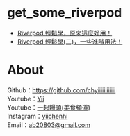 # get_some_riverpod
- [Riverpod 輕鬆學，原來這麼好用！](https://ab20803.medium.com/riverpod-%E8%BC%95%E9%AC%86%E5%AD%B8-%E5%8E%9F%E4%BE%86%E9%80%99%E9%BA%BC%E5%A5%BD%E7%94%A8-7e7b231570bc)
- [Riverpod 輕鬆學(二)，一些進階用法！](https://ab20803.medium.com/riverpod-%E8%BC%95%E9%AC%86%E5%AD%B8-%E4%BA%8C-%E4%B8%80%E4%BA%9B%E9%80%B2%E9%9A%8E%E7%94%A8%E6%B3%95-80acf4f27ef4)

# About
Github：https://github.com/chyiiiiiiiiiiii<br>
Youtube：[Yii](https://www.youtube.com/user/a22601807/videos)<br>
Youtube：[一起饅頭(美食頻道)](https://www.youtube.com/channel/UC8-CcCmlIhIGcs9pdxx_BSw/videos])<br>
Instagram：[yiichenhi](https://www.instagram.com/yiichenhi/)<br>
Email：ab20803@gmail.com<br>
